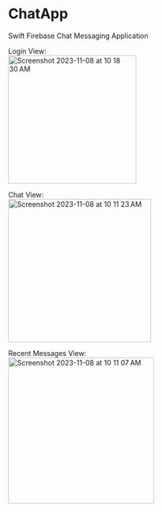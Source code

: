 # ChatApp
Swift Firebase Chat Messaging Application

Login View: <br>
<img width="259" alt="Screenshot 2023-11-08 at 10 18 30 AM" src="https://github.com/JhanaviThakkar/ChatApp/assets/91241193/a739c548-25d2-464f-b85b-42ee9922cd6b">

Chat View:<br>
<img width="289" alt="Screenshot 2023-11-08 at 10 11 23 AM" src="https://github.com/JhanaviThakkar/ChatApp/assets/91241193/bf4bb587-d01b-4062-8097-a72aa940fc46">

Recent Messages View:<br>
<img width="295" alt="Screenshot 2023-11-08 at 10 11 07 AM" src="https://github.com/JhanaviThakkar/ChatApp/assets/91241193/0223fc68-7109-442b-84c9-256ff8634b0e">
